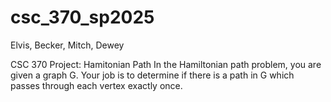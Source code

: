 # csc_370_sp2025

Elvis, Becker, Mitch, Dewey

CSC 370 Project: Hamitonian Path
In the Hamiltonian path problem, you are given a graph G. Your job is to determine if there is a path in G which passes through each vertex exactly once.
